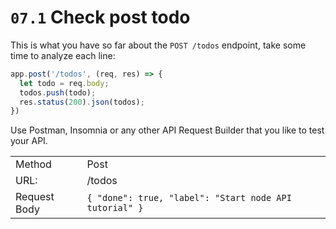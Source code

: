 # `07.1` Check post todo

This is what you have so far about the `POST /todos` endpoint, take some time to analyze each line:

```js
app.post('/todos', (req, res) => {
  let todo = req.body;
  todos.push(todo);
  res.status(200).json(todos);
})
```

Use Postman, Insomnia or any other API Request Builder that you like to test your API.

|  |  |
| ------ | -------- |
| Method | Post |
| URL: | /todos |
| Request Body | `{ "done": true, "label": "Start node API tutorial" }` |